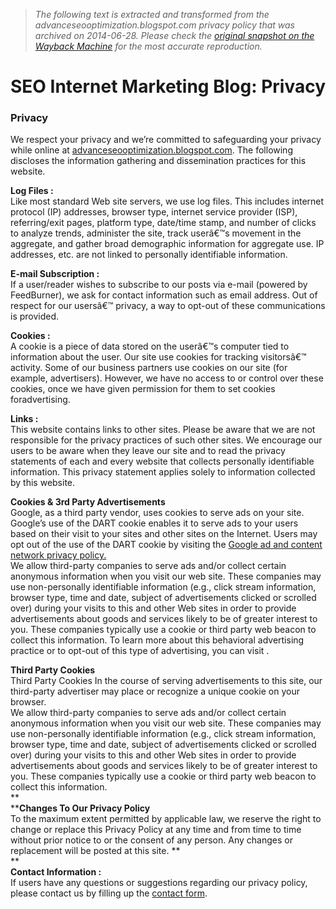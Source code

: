 > *The following text is extracted and transformed from the advanceseooptimization.blogspot.com privacy policy that was archived on 2014-06-28. Please check the [original snapshot on the Wayback Machine](https://web.archive.org/web/20140628012546id_/http%3A//advanceseooptimization.blogspot.com/p/privacy-policy.html) for the most accurate reproduction.*

# SEO Internet Marketing Blog: Privacy

###  Privacy 

We respect your privacy and we’re committed to safeguarding your privacy while online at [advanceseooptimization.blogspot.com](http://advanceseooptimization.blogspot.com/). The following discloses the information gathering and dissemination practices for this website.

**Log Files :**  
Like most standard Web site servers, we use log files. This includes internet protocol (IP) addresses, browser type, internet service provider (ISP), referring/exit pages, platform type, date/time stamp, and number of clicks to analyze trends, administer the site, track userâ€™s movement in the aggregate, and gather broad demographic information for aggregate use. IP addresses, etc. are not linked to personally identifiable information.

**E-mail Subscription :**  
If a user/reader wishes to subscribe to our posts via e-mail (powered by FeedBurner), we ask for contact information such as email address. Out of respect for our usersâ€™ privacy, a way to opt-out of these communications is provided.

**Cookies :**  
A cookie is a piece of data stored on the userâ€™s computer tied to information about the user. Our site use cookies for tracking visitorsâ€™ activity. Some of our business partners use cookies on our site (for example, advertisers). However, we have no access to or control over these cookies, once we have given permission for them to set cookies foradvertising.

**Links :**  
This website contains links to other sites. Please be aware that we are not responsible for the privacy practices of such other sites. We encourage our users to be aware when they leave our site and to read the privacy statements of each and every website that collects personally identifiable information. This privacy statement applies solely to information collected by this website.

**Cookies & 3rd Party Advertisements**  
Google, as a third party vendor, uses cookies to serve ads on your site. Google’s use of the DART cookie enables it to serve ads to your users based on their visit to your sites and other sites on the Internet. Users may opt out of the use of the DART cookie by visiting the [Google ad and content network privacy policy.](http://www.google.com/privacy_ads.html)  
We allow third-party companies to serve ads and/or collect certain anonymous information when you visit our web site. These companies may use non-personally identifiable information (e.g., click stream information, browser type, time and date, subject of advertisements clicked or scrolled over) during your visits to this and other Web sites in order to provide advertisements about goods and services likely to be of greater interest to you. These companies typically use a cookie or third party web beacon to collect this information. To learn more about this behavioral advertising practice or to opt-out of this type of advertising, you can visit .

**Third Party Cookies**  
Third Party Cookies In the course of serving advertisements to this site, our third-party advertiser may place or recognize a unique cookie on your browser.  
We allow third-party companies to serve ads and/or collect certain anonymous information when you visit our web site. These companies may use non-personally identifiable information (e.g., click stream information, browser type, time and date, subject of advertisements clicked or scrolled over) during your visits to this and other Web sites in order to provide advertisements about goods and services likely to be of greater interest to you. These companies typically use a cookie or third party web beacon to collect this information.  
**  
****Changes To Our Privacy Policy**  
To the maximum extent permitted by applicable law, we reserve the right to change or replace this Privacy Policy at any time and from time to time without prior notice to or the consent of any person. Any changes or replacement will be posted at this site. **  
**  
**Contact Information :**  
If users have any questions or suggestions regarding our privacy policy, please contact us by filling up the [contact form](http://advanceseooptimization.blogspot.com/p/about-us.html). 
